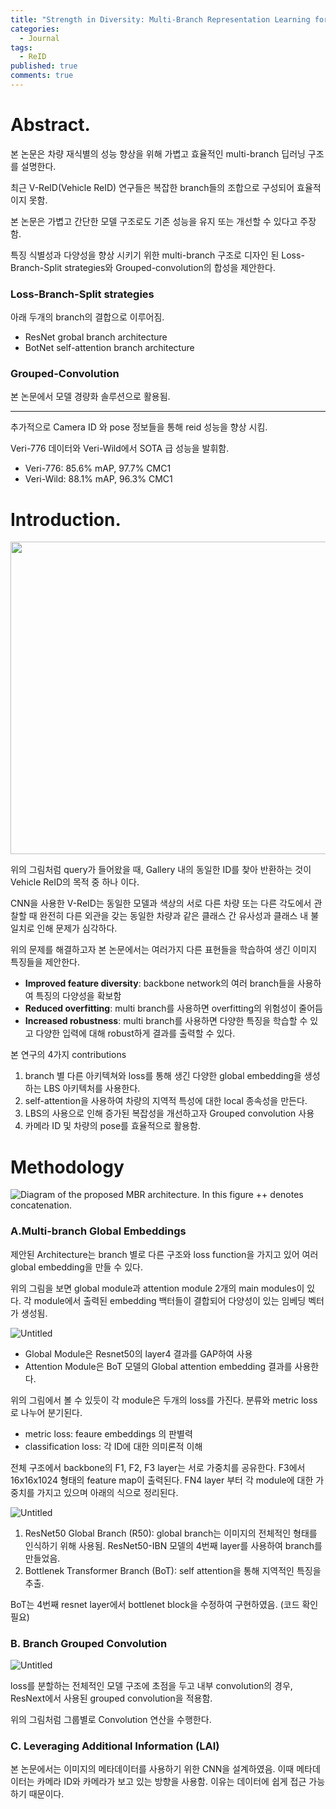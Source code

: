 ```yaml
---
title: "Strength in Diversity: Multi-Branch Representation Learning for Vehicle Re-Idenfication"
categories:
  - Journal
tags:
  - ReID
published: true
comments: true
---
```


# Abstract.



본 논문은 차량 재식별의 성능 향상을 위해 가볍고 효율적인 multi-branch 딥러닝 구조를 설명한다.

최근 V-ReID(Vehicle ReID) 연구들은 복잡한 branch들의 조합으로 구성되어 효율적이지 못함. 

본 논문은 가볍고 간단한 모델 구조로도 기존 성능을 유지 또는 개선할 수 있다고 주장함.

특징 식별성과 다양성을 향상 시키기 위한 multi-branch 구조로 디자인 된 Loss-Branch-Split strategies와 Grouped-convolution의 합성을 제안한다.

### Loss-Branch-Split strategies

아래 두개의 branch의 결합으로 이루어짐.

- ResNet grobal branch architecture
- BotNet self-attention branch architecture

### Grouped-Convolution

본 논문에서 모델 경량화 솔루션으로 활용됨.

---

추가적으로 Camera ID 와 pose 정보들을 통해 reid 성능을 향상 시킴.

Veri-776 데이터와 Veri-Wild에서 SOTA 급 성능을 발휘함.

- Veri-776: 85.6% mAP, 97.7% CMC1
- Veri-Wild: 88.1% mAP, 96.3% CMC1


# Introduction.

<img src='https://drive.google.com/thumbnail?id=1Csvpd308Z5XCRUQLMMnMczjA-jCbQ8Ad&sz=w1000' width="1000" height="500">


위의 그림처럼 query가 들어왔을 때, Gallery 내의 동일한 ID를 찾아 반환하는 것이 Vehicle ReID의 목적 중 하나 이다. 

CNN을 사용한 V-ReID는 동일한 모델과 색상의 서로 다른 차량 또는 다른 각도에서 관찰할 때 완전히 다른 외관을 갖는 동일한 차량과 같은 클래스 간 유사성과 클래스 내 불일치로 인해 문제가 심각하다.

위의 문제를 해결하고자 본 논문에서는 여러가지 다른 표현들을 학습하여 생긴 이미지 특징들을 제안한다.

- **Improved feature diversity**:  backbone network의 여러 branch들을 사용하여 특징의 다양성을 확보함
- **Reduced overfitting**: multi branch를 사용하면 overfitting의 위험성이 줄어듬
- **Increased robustness**: multi branch를 사용하면 다양한 특징을 학습할 수 있고 다양한 입력에 대해 robust하게 결과를 출력할 수 있다.

본 연구의 4가지 contributions

1. branch 별 다른 아키텍쳐와 loss를 통해 생긴 다양한 global embedding을 생성하는 LBS 아키텍처를 사용한다.
2. self-attention을 사용하여 차량의 지역적 특성에 대한 local 종속성을 만든다.
3. LBS의 사용으로 인해 증가된 복잡성을 개선하고자 Grouped convolution 사용
4. 카메라 ID 및 차량의 pose를 효율적으로 활용함.

# Methodology

![Diagram of the proposed MBR architecture. In this figure ++ denotes concatenation.]()

### A.Multi-branch Global Embeddings

제안된 Architecture는 branch 별로 다른 구조와 loss function을 가지고 있어 여러 global embedding을 만들 수 있다.

위의 그림을 보면 global module과 attention module 2개의 main modules이 있다. 각 module에서 출력된 embedding 백터들이 결합되어 다양성이 있는 임베딩 벡터가 생성됨.

![Untitled]()

- Global Module은 Resnet50의 layer4 결과를 GAP하여 사용
- Attention Module은 BoT 모델의 Global attention embedding 결과를 사용한다.

위의 그림에서 볼 수 있듯이 각 module은 두개의 loss를 가진다. 분류와 metric loss로 나누어 분기된다.

- metric loss: feaure embeddings 의 판별력
- classification loss: 각 ID에 대한 의미론적 이해

전체 구조에서 backbone의 F1, F2, F3 layer는 서로 가중치를 공유한다. F3에서 16x16x1024 형태의 feature map이 출력된다. FN4 layer 부터 각 module에 대한 가중치를 가지고 있으며 아래의 식으로 정리된다.

![Untitled]()

1. ResNet50 Global Branch (R50): global branch는 이미지의 전체적인 형태를 인식하기 위해 사용됨. ResNet50-IBN 모델의 4번째 layer를 사용하여 branch를 만들었음.
2. Bottlenek Transformer Branch (BoT): self attention을 통해 지역적인 특징을 추출.

BoT는 4번째 resnet layer에서 bottlenet block을 수정하여 구현하였음. (코드 확인 필요)

### B. Branch Grouped Convolution

![Untitled]()

loss를 분할하는 전체적인 모델 구조에 초점을 두고 내부 convolution의 경우, ResNext에서 사용된 grouped convolution을 적용함.

위의 그림처럼 그룹별로 Convolution 연산을 수행한다.

### C. Leveraging Additional Information (LAI)

본 논문에서는 이미지의 메타데이터를 사용하기 위한 CNN을 설계하였음. 이때 메타데이터는 카메라 ID와 카메라가 보고 있는 방향을 사용함. 이유는 데이터에 쉽게 접근 가능하기 때문이다.